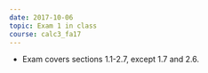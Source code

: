 ```yaml
---
date: 2017-10-06
topic: Exam 1 in class
course: calc3_fa17
---
```


- Exam covers sections 1.1-2.7, except 1.7 and 2.6.
